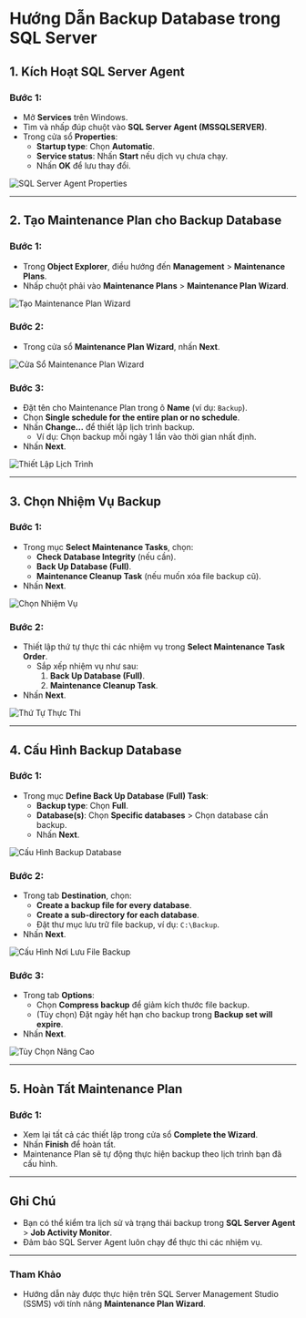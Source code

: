 # Hướng Dẫn Backup Database trong SQL Server

## 1. Kích Hoạt SQL Server Agent
### Bước 1:
- Mở **Services** trên Windows.
- Tìm và nhấp đúp chuột vào **SQL Server Agent (MSSQLSERVER)**.
- Trong cửa sổ **Properties**:
  - **Startup type**: Chọn **Automatic**.
  - **Service status**: Nhấn **Start** nếu dịch vụ chưa chạy.
  - Nhấn **OK** để lưu thay đổi.

![SQL Server Agent Properties](https://github.com/cuongnvvietis/NhanHoa/blob/main/Docs/Picture/DB/Screenshot_178.png)

---

## 2. Tạo Maintenance Plan cho Backup Database
### Bước 1:
- Trong **Object Explorer**, điều hướng đến **Management** > **Maintenance Plans**.
- Nhấp chuột phải vào **Maintenance Plans** > **Maintenance Plan Wizard**.

![Tạo Maintenance Plan Wizard](https://github.com/cuongnvvietis/NhanHoa/blob/main/Docs/Picture/DB/Screenshot_179.png)

### Bước 2:
- Trong cửa sổ **Maintenance Plan Wizard**, nhấn **Next**.

![Cửa Sổ Maintenance Plan Wizard](https://github.com/cuongnvvietis/NhanHoa/blob/main/Docs/Picture/DB/Screenshot_180.png)

### Bước 3:
- Đặt tên cho Maintenance Plan trong ô **Name** (ví dụ: `Backup`).
- Chọn **Single schedule for the entire plan or no schedule**.
- Nhấn **Change...** để thiết lập lịch trình backup.
  - Ví dụ: Chọn backup mỗi ngày 1 lần vào thời gian nhất định.
- Nhấn **Next**.

![Thiết Lập Lịch Trình](https://github.com/cuongnvvietis/NhanHoa/blob/main/Docs/Picture/DB/Screenshot_181.png)

---

## 3. Chọn Nhiệm Vụ Backup
### Bước 1:
- Trong mục **Select Maintenance Tasks**, chọn:
  - **Check Database Integrity** (nếu cần).
  - **Back Up Database (Full)**.
  - **Maintenance Cleanup Task** (nếu muốn xóa file backup cũ).
- Nhấn **Next**.

![Chọn Nhiệm Vụ](https://github.com/cuongnvvietis/NhanHoa/blob/main/Docs/Picture/DB/Screenshot_182.png)

### Bước 2:
- Thiết lập thứ tự thực thi các nhiệm vụ trong **Select Maintenance Task Order**.
  - Sắp xếp nhiệm vụ như sau:
    1. **Back Up Database (Full)**.
    2. **Maintenance Cleanup Task**.
- Nhấn **Next**.

![Thứ Tự Thực Thi](https://github.com/cuongnvvietis/NhanHoa/blob/main/Docs/Picture/DB/Screenshot_183.png)

---

## 4. Cấu Hình Backup Database
### Bước 1:
- Trong mục **Define Back Up Database (Full) Task**:
  - **Backup type**: Chọn **Full**.
  - **Database(s)**: Chọn **Specific databases** > Chọn database cần backup.
  - Nhấn **Next**.

![Cấu Hình Backup Database](https://github.com/cuongnvvietis/NhanHoa/blob/main/Docs/Picture/DB/Screenshot_184.png)

### Bước 2:
- Trong tab **Destination**, chọn:
  - **Create a backup file for every database**.
  - **Create a sub-directory for each database**.
  - Đặt thư mục lưu trữ file backup, ví dụ: `C:\Backup`.
- Nhấn **Next**.

![Cấu Hình Nơi Lưu File Backup](https://github.com/cuongnvvietis/NhanHoa/blob/main/Docs/Picture/DB/Screenshot_185.png)

### Bước 3:
- Trong tab **Options**:
  - Chọn **Compress backup** để giảm kích thước file backup.
  - (Tùy chọn) Đặt ngày hết hạn cho backup trong **Backup set will expire**.
- Nhấn **Next**.

![Tùy Chọn Nâng Cao](https://github.com/cuongnvvietis/NhanHoa/blob/main/Docs/Picture/DB/Screenshot_186.png)

---

## 5. Hoàn Tất Maintenance Plan
### Bước 1:
- Xem lại tất cả các thiết lập trong cửa sổ **Complete the Wizard**.
- Nhấn **Finish** để hoàn tất.
- Maintenance Plan sẽ tự động thực hiện backup theo lịch trình bạn đã cấu hình.

---

## Ghi Chú
- Bạn có thể kiểm tra lịch sử và trạng thái backup trong **SQL Server Agent** > **Job Activity Monitor**.
- Đảm bảo SQL Server Agent luôn chạy để thực thi các nhiệm vụ.

---

### Tham Khảo
- Hướng dẫn này được thực hiện trên SQL Server Management Studio (SSMS) với tính năng **Maintenance Plan Wizard**.
